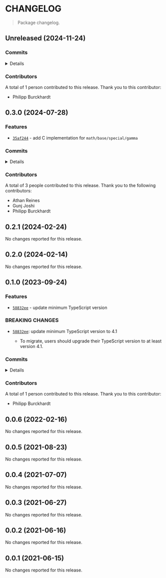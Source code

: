 # CHANGELOG

> Package changelog.

<section class="release" id="unreleased">

## Unreleased (2024-11-24)

<section class="commits">

### Commits

<details>

-   [`97a27cf`](https://github.com/stdlib-js/stdlib/commit/97a27cf2746042026c3e68416b7c5f9da2bb24d9) - **chore:** update to modern benchmark Makefile _(by Philipp Burckhardt)_

</details>

</section>

<!-- /.commits -->

<section class="contributors">

### Contributors

A total of 1 person contributed to this release. Thank you to this contributor:

-   Philipp Burckhardt

</section>

<!-- /.contributors -->

</section>

<!-- /.release -->

<section class="release" id="v0.3.0">

## 0.3.0 (2024-07-28)

<section class="features">

### Features

-   [`35af244`](https://github.com/stdlib-js/stdlib/commit/35af24442f634296da8248552f307229b1214c08) - add C implementation for `math/base/special/gamma`

</section>

<!-- /.features -->

<section class="commits">

### Commits

<details>

-   [`39a6773`](https://github.com/stdlib-js/stdlib/commit/39a67731ee7d3e1f6afb827ba59c89526b975f0a) - **docs:** remove unused include from example in `math/base/special/gamma/README.md` [(#2677)](https://github.com/stdlib-js/stdlib/pull/2677) _(by Gunj Joshi)_
-   [`272ae7a`](https://github.com/stdlib-js/stdlib/commit/272ae7ac5c576c68cfab1b6e304c86407faa20cd) - **docs:** remove comment _(by Athan Reines)_
-   [`3e05048`](https://github.com/stdlib-js/stdlib/commit/3e05048df523b9a45e3f0621893d9dd99aae8d9c) - **docs:** remove comment _(by Athan Reines)_
-   [`55ec8ed`](https://github.com/stdlib-js/stdlib/commit/55ec8edfeb7000bca7478af116e794f20560e922) - **docs:** remove comment _(by Athan Reines)_
-   [`2777e4b`](https://github.com/stdlib-js/stdlib/commit/2777e4be161869d09406e3b17947d24c64b47af2) - **bench:** resolve lint errors in benchmarks _(by Athan Reines)_
-   [`ead1c3b`](https://github.com/stdlib-js/stdlib/commit/ead1c3b780527d8068d9c076e85688be94d53775) - **chore:** update package meta data [(#2640)](https://github.com/stdlib-js/stdlib/pull/2640) _(by stdlib-bot, Athan Reines)_
-   [`35af244`](https://github.com/stdlib-js/stdlib/commit/35af24442f634296da8248552f307229b1214c08) - **feat:** add C implementation for `math/base/special/gamma` _(by Gunj Joshi, Philipp Burckhardt)_
-   [`9ed7d0e`](https://github.com/stdlib-js/stdlib/commit/9ed7d0e7d57edb5ad0dfb65c944bed87d475cbf3) - **chore:** add missing trailing newlines _(by Philipp Burckhardt)_

</details>

</section>

<!-- /.commits -->

<section class="contributors">

### Contributors

A total of 3 people contributed to this release. Thank you to the following contributors:

-   Athan Reines
-   Gunj Joshi
-   Philipp Burckhardt

</section>

<!-- /.contributors -->

</section>

<!-- /.release -->

<section class="release" id="v0.2.1">

## 0.2.1 (2024-02-24)

No changes reported for this release.

</section>

<!-- /.release -->

<section class="release" id="v0.2.0">

## 0.2.0 (2024-02-14)

No changes reported for this release.

</section>

<!-- /.release -->

<section class="release" id="v0.1.0">

## 0.1.0 (2023-09-24)

<section class="features">

### Features

-   [`58832ee`](https://github.com/stdlib-js/stdlib/commit/58832eef6d93e6519622148242600eae93dca4d9) - update minimum TypeScript version

</section>

<!-- /.features -->

<section class="breaking-changes">

### BREAKING CHANGES

-   [`58832ee`](https://github.com/stdlib-js/stdlib/commit/58832eef6d93e6519622148242600eae93dca4d9): update minimum TypeScript version to 4.1

    -   To migrate, users should upgrade their TypeScript version to at least version 4.1.

</section>

<!-- /.breaking-changes -->

<section class="commits">

### Commits

<details>

-   [`58832ee`](https://github.com/stdlib-js/stdlib/commit/58832eef6d93e6519622148242600eae93dca4d9) - **feat:** update minimum TypeScript version _(by Philipp Burckhardt)_
-   [`a37ebe2`](https://github.com/stdlib-js/stdlib/commit/a37ebe2b277b2b54f00377b8582d309c65ec33ce) - **docs:** remove empty lines _(by Philipp Burckhardt)_
-   [`b734544`](https://github.com/stdlib-js/stdlib/commit/b734544a52783cb7f5cf1115f4355cabe46d0abe) - **refactor:** use strictEqual checks _(by Philipp Burckhardt)_
-   [`c5da1f9`](https://github.com/stdlib-js/stdlib/commit/c5da1f9a22b1033d40115798acf13a09acf9410d) - **docs:** render equations via math code blocks _(by Philipp Burckhardt)_

</details>

</section>

<!-- /.commits -->

<section class="contributors">

### Contributors

A total of 1 person contributed to this release. Thank you to this contributor:

-   Philipp Burckhardt

</section>

<!-- /.contributors -->

</section>

<!-- /.release -->

<section class="release" id="v0.0.6">

## 0.0.6 (2022-02-16)

No changes reported for this release.

</section>

<!-- /.release -->

<section class="release" id="v0.0.5">

## 0.0.5 (2021-08-23)

No changes reported for this release.

</section>

<!-- /.release -->

<section class="release" id="v0.0.4">

## 0.0.4 (2021-07-07)

No changes reported for this release.

</section>

<!-- /.release -->

<section class="release" id="v0.0.3">

## 0.0.3 (2021-06-27)

No changes reported for this release.

</section>

<!-- /.release -->

<section class="release" id="v0.0.2">

## 0.0.2 (2021-06-16)

No changes reported for this release.

</section>

<!-- /.release -->

<section class="release" id="v0.0.1">

## 0.0.1 (2021-06-15)

No changes reported for this release.

</section>

<!-- /.release -->

